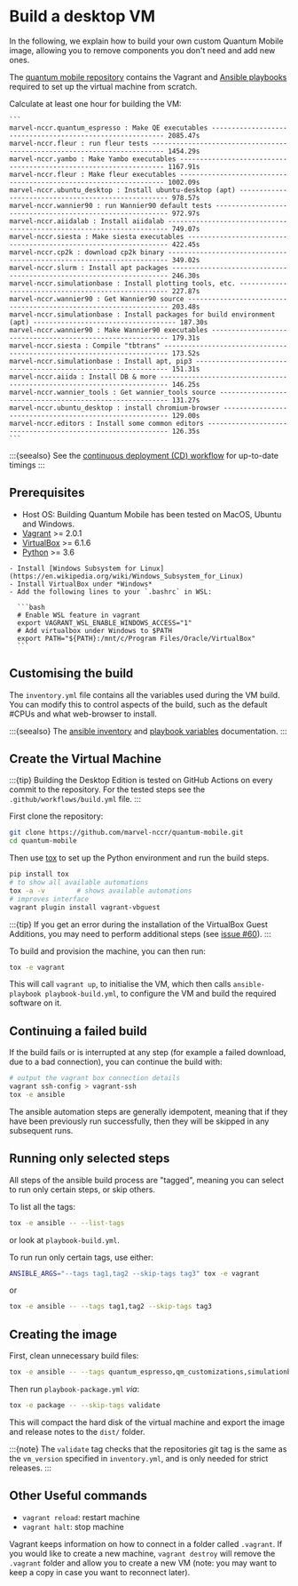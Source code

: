# Build a desktop VM

In the following, we explain how to build your own custom Quantum Mobile image, allowing you to remove components you don't need and add new ones.

The [quantum mobile repository](https://github.com/marvel-nccr/quantum-mobile) contains the Vagrant and [Ansible playbooks](https://docs.ansible.com/ansible/latest/user_guide/playbooks.html) required to set up the virtual machine from scratch.

Calculate at least one hour for building the VM:

````{dropdown} Approximate Timings
```
marvel-nccr.quantum_espresso : Make QE executables ---------------------------------------------------------- 2085.47s
marvel-nccr.fleur : run fleur tests ------------------------------------------------------------------------- 1454.29s
marvel-nccr.yambo : Make Yambo executables ------------------------------------------------------------------ 1167.91s
marvel-nccr.fleur : Make fleur executables ------------------------------------------------------------------ 1002.09s
marvel-nccr.ubuntu_desktop : Install ubuntu-desktop (apt) ---------------------------------------------------- 978.57s
marvel-nccr.wannier90 : run Wannier90 default tests ---------------------------------------------------------- 972.97s
marvel-nccr.aiidalab : Install aiidalab ---------------------------------------------------------------------- 749.07s
marvel-nccr.siesta : Make siesta executables ----------------------------------------------------------------- 422.45s
marvel-nccr.cp2k : download cp2k binary ---------------------------------------------------------------------- 349.02s
marvel-nccr.slurm : Install apt packages --------------------------------------------------------------------- 246.30s
marvel-nccr.simulationbase : Install plotting tools, etc. ---------------------------------------------------- 227.87s
marvel-nccr.wannier90 : Get Wannier90 source ----------------------------------------------------------------- 203.48s
marvel-nccr.simulationbase : Install packages for build environment (apt) ------------------------------------ 187.30s
marvel-nccr.wannier90 : Make Wannier90 executables ----------------------------------------------------------- 179.31s
marvel-nccr.siesta : Compile "tbtrans" ----------------------------------------------------------------------- 173.52s
marvel-nccr.simulationbase : Install apt, pip3 --------------------------------------------------------------- 151.31s
marvel-nccr.aiida : Install DB & more ------------------------------------------------------------------------ 146.25s
marvel-nccr.wannier_tools : Get wannier_tools source --------------------------------------------------------- 131.27s
marvel-nccr.ubuntu_desktop : install chromium-browser -------------------------------------------------------- 129.00s
marvel-nccr.editors : Install some common editors ------------------------------------------------------------ 126.35s
```
````

:::{seealso}
See the [continuous deployment (CD) workflow](https://github.com/marvel-nccr/quantum-mobile/actions?query=workflow%3ACD) for up-to-date timings
:::

## Prerequisites

- Host OS: Building Quantum Mobile has been tested on MacOS, Ubuntu and Windows.
- [Vagrant](https://www.vagrantup.com/downloads.html) >= 2.0.1
- [VirtualBox](https://www.virtualbox.org/wiki/Downloads) >= 6.1.6
- [Python](https://www.python.org/) >= 3.6

````{dropdown} Building on Windows
- Install [Windows Subsystem for Linux](https://en.wikipedia.org/wiki/Windows_Subsystem_for_Linux)
- Install VirtualBox under *Windows*
- Add the following lines to your `.bashrc` in WSL:

  ```bash
  # Enable WSL feature in vagrant
  export VAGRANT_WSL_ENABLE_WINDOWS_ACCESS="1"  
  # Add virtualbox under Windows to $PATH
  export PATH="${PATH}:/mnt/c/Program Files/Oracle/VirtualBox"
  ```
````

## Customising the build

The `inventory.yml` file contains all the variables used during the VM build.
You can modify this to control aspects of the build, such as the default #CPUs and what web-browser to install.

:::{seealso}
The [ansible inventory](https://docs.ansible.com/ansible/latest/user_guide/intro_inventory.html) and [playbook variables](https://docs.ansible.com/ansible/latest/user_guide/playbooks_variables.html) documentation.
:::

## Create the Virtual Machine

:::{tip}
Building the Desktop Edition is tested on GitHub Actions on every commit to the repository.
For the tested steps see the `.github/workflows/build.yml` file.
:::

First clone the repository:

```bash
git clone https://github.com/marvel-nccr/quantum-mobile.git
cd quantum-mobile
```

Then use [tox](https://tox.readthedocs.io/) to set up the Python environment and run the build steps.

```bash
pip install tox
# to show all available automations
tox -a -v        # shows available automations
# improves interface
vagrant plugin install vagrant-vbguest
```

:::{tip}
If you get an error during the installation of the VirtualBox Guest Additions, you may need to perform additional steps (see [issue #60](https://github.com/marvel-nccr/quantum-mobile/issues/60)).
:::

To build and provision the machine, you can then run:

```bash
tox -e vagrant
```

This will call `vagrant up`, to initialise the VM, which then calls `ansible-playbook playbook-build.yml`, to configure the VM and build the required software on it.

## Continuing a failed build

If the build fails or is interrupted at any step (for example a failed download, due to a bad connection),
you can continue the build with:

```bash
# output the vagrant box connection details
vagrant ssh-config > vagrant-ssh
tox -e ansible
```

The ansible automation steps are generally idempotent, meaning that if they have been previously run successfully, then they will be skipped in any subsequent runs.

## Running only selected steps

All steps of the ansible build process are "tagged", meaning you can select to run only certain steps, or skip others.

To list all the tags:

```bash
tox -e ansible -- --list-tags
```

or look at `playbook-build.yml`.

To run run only certain tags, use either:

```bash
ANSIBLE_ARGS="--tags tag1,tag2 --skip-tags tag3" tox -e vagrant
```

or

```bash
tox -e ansible -- --tags tag1,tag2 --skip-tags tag3
```

## Creating the image

First, clean unnecessary build files:

```bash
tox -e ansible -- --tags quantum_espresso,qm_customizations,simulationbase,ubuntu_desktop --extra-vars "clean=true"
```

Then run `playbook-package.yml` *via*:

```bash
tox -e package -- --skip-tags validate
```

This will compact the hard disk of the virtual machine and export the image and release notes to the `dist/` folder.

:::{note}
The `validate` tag checks that the repositories git tag is the same as the `vm_version` specified in `inventory.yml`, and is only needed for strict releases.
:::

## Other Useful commands

- `vagrant reload`: restart machine
- `vagrant halt`: stop machine

Vagrant keeps information on how to connect in a folder called `.vagrant`.
If you would like to create a new machine, `vagrant destroy` will remove the `.vagrant` folder and allow you to create a new VM (note: you may want to keep a copy in case you want to reconnect later).
